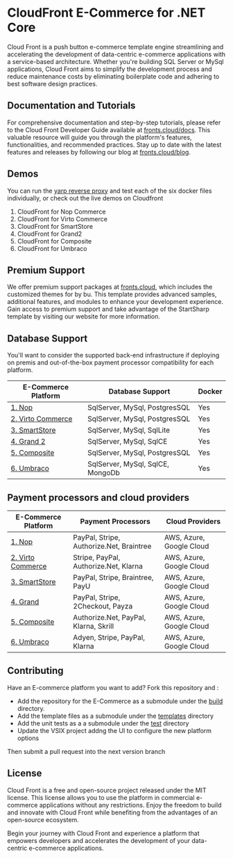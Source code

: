 
# CloudFront E-Commerce for .NET Core

Cloud Front is a push button e-commerce template engine streamlining and accelerating the development of data-centric e-commerce applications with a service-based architecture. Whether you're building SQL Server or MySql applications, Cloud Front aims to simplify the development process and reduce maintenance costs by eliminating boilerplate code and adhering to best software design practices.

## Documentation and Tutorials

For comprehensive documentation and step-by-step tutorials, please refer to the Cloud Front Developer Guide available at [fronts.cloud/docs](https://fronts.cloud/docs). This valuable resource will guide you through the platform's features, functionalities, and recommended practices. Stay up to date with the latest features and releases by following our blog at [fronts.cloud/blog](https://fronts.cloud/blog).

## Demos  

You can run the [yarp reverse proxy](https://github.com/microsoft/reverse-proxy) and test each of the six docker files individually, or check out the live demos on Cloudfront
  1. CloudFront for Nop Commerce
  2. CloudFront for Virto Commerce
  3. CloudFront for SmartStore
  4. CloudFront for Grand2
  5. CloudFront for Composite
  6. CloudFront for Umbraco

## Premium Support

We offer premium support packages at [fronts.cloud](https://fronts.cloud/), which includes the customized themes for by bu. This template provides advanced samples, additional features, and modules to enhance your development experience. Gain access to premium support and take advantage of the StartSharp template by visiting our website for more information.

## Database Support

You'll want to consider the supported back-end infrastructure if deploying on premis and out-of-the-box payment processor compatibility for each platform.

| E-Commerce Platform                                                 | Database Support                  | Docker |
|---------------------------------------------------------------------|-----------------------------------|--------|
| [1. Nop](https://github.com/nopSolutions/nopCommerce)               | SqlServer, MySql, PostgresSQL     | Yes    |
| [2. Virto Commerce](https://github.com/VirtoCommerce/vc-platform)   | SqlServer, MySql, PostgresSQL     | Yes    |
| [3. SmartStore](https://github.com/smartstore/Smartstore)           | SqlServer, MySql, SqlLite         | Yes    |
| [4. Grand 2](https://github.com/grandnode/grandnode2)               | SqlServer, MySql, SqlCE           | Yes    |
| [5. Composite](https://github.com/Orckestra/C1-CMS-Foundation)      | SqlServer, MySql, PostgresSQL     | Yes    |
| [6. Umbraco](https://github.com/umbraco/Umbraco-CMS)                | SqlServer, MySql, SqlCE, MongoDb  | Yes    |

## Payment processors and cloud providers

| E-Commerce Platform                                      | Payment Processors                            | Cloud Providers        |
|----------------------------------------------------------|----------------------------------------------|-----------------------|
| [1. Nop](https://www.nopcommerce.com/docs)              | PayPal, Stripe, Authorize.Net, Braintree     | AWS, Azure, Google Cloud     |
| [2. Virto Commerce](https://virtocommerce.com/docs)   | Stripe, PayPal, Authorize.Net, Klarna         | AWS, Azure, Google Cloud     |
| [3. SmartStore](https://docs.smartstore.com)       | PayPal, Stripe, Braintree, PayU              | AWS, Azure, Google Cloud     |
| [4. Grand](https://grandnode.com/docs)                  | PayPal, Stripe, 2Checkout, Payza             | AWS, Azure, Google Cloud     |
| [5. Composite](https://docs.composite.net)      | Authorize.Net, PayPal, Klarna, Skrill        | AWS, Azure, Google Cloud     |
| [6. Umbraco](https://umbraco.com/documentation/)                | Adyen, Stripe, PayPal, Klarna                | AWS, Azure, Google Cloud     |

## Contributing

Have an E-commerce platform you want to add? Fork this repository and : 
  - Add the repository for the E-Commerce as a submodule under the [build](./build) directory. 
  - Add the template files as a submodule under the [templates](./templates) directory
  - Add the unit tests as a a submodule under the [test](./test) directory
  - Update the VSIX project addng the UI to configure the new platform options

Then submit a pull request into the next version branch 

## License

Cloud Front is a free and open-source project released under the MIT license. This license allows you to use the platform in commercial e-commerce applications without any restrictions. Enjoy the freedom to build and innovate with Cloud Front while benefiting from the advantages of an open-source ecosystem.

Begin your journey with Cloud Front and experience a platform that empowers developers and accelerates the development of your data-centric e-commerce applications.
